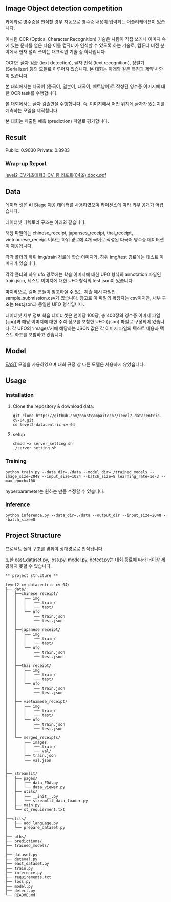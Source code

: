 ## Image Object detection competition

카메라로 영수증을 인식할 경우 자동으로 영수증 내용이 입력되는 어플리케이션이 있습니다. 

이처럼 OCR (Optical Character Recognition) 기술은 사람이 직접 쓰거나 이미지 속에 있는 문자를 얻은 다음 이를 컴퓨터가 인식할 수 있도록 하는 기술로, 컴퓨터 비전 분야에서 현재 널리 쓰이는 대표적인 기술 중 하나입니다.

OCR은 글자 검출 (text detection), 글자 인식 (text recognition), 정렬기 (Serializer) 등의 모듈로 이루어져 있습니다. 본 대회는 아래와 같은 특징과 제약 사항이 있습니다.

본 대회에서는 다국어 (중국어, 일본어, 태국어, 베트남어)로 작성된 영수증 이미지에 대한 OCR task를 수행합니다.

본 대회에서는 글자 검출만을 수행합니다. 즉, 이미지에서 어떤 위치에 글자가 있는지를 예측하는 모델을 제작합니다.

본 대회는 제출된 예측 (prediction) 파일로 평가합니다.

## Result
Public: 0.9030
Private: 0.8983

### Wrap-up Report

[level2_CV기초대회3_CV_팀 리포트(04조).docx.pdf](https://github.com/user-attachments/files/17736758/level2_CV.3_CV_.04.docx.pdf)


## Data

데이터 셋은 AI Stage 제공 데이터를 사용하였으며 라이센스에 따라 외부 공개가 어렵습니다.

데이터셋 디렉토리 구조는 아래와 같습니다.

해당 파일에는 chinese_receipt, japanses_receipt, thai_receipt, vietnamese_receipt 이라는 하위 경로에 4개 국어로 작성된 다국어 영수증 데이터셋이 제공됩니다.

각각 폴더의 하위 img/train 경로에 학습 이미지가, 하위 img/test 경로에는 테스트 이미지가 있습니다.

각각 폴더의 하위 ufo 경로에는 학습 이미지에 대한 UFO 형식의 annotation 파일인 train.json, 테스트 이미지에 대한 UFO 형식의 test.json이 있습니다.

마지막으로, 캠퍼 분들이 참고하실 수 있는 제출 예시 파일인 sample_submission.csv가 있습니다. 참고로 이 파일의 확장자는 csv이지만, 내부 구조는 test.json과 동일한 UFO 형식입니다.

데이터셋 세부 정보
학습 데이터셋은 언어당 100장, 총 400장의 영수증 이미지 파일 (.jpg)과 해당 이미지에 대한 주석 정보를 포함한 UFO (.json) 파일로 구성되어 있습니다. 각 UFO의 ‘images’키에 해당하는 JSON 값은 각 이미지 파일의 텍스트 내용과 텍스트 좌표를 포함하고 있습니다.




## Model 

[EAST](https://arxiv.org/abs/1704.03155) 모델을 사용하였으며 대회 규정 상 다른 모델은 사용하지 않았습니다.

## Usage

### Installation

1. Clone the repository & download data:
   ```
   git clone https://github.com/boostcampaitech7/level2-datacentric-cv-04.git
   cd level2-datacentric-cv-04
   ```
2. setup
   ```
   chmod +x server_setting.sh
   ./server_setting.sh
   ```

### Training

```
python train.py --data_dir=./data --model_dir=./trained_models --image_size=2048 --input_size=1024 --batch_size=8 learning_rate=1e-3 --max_epoch=100
```

hyperparameter는 원하는 만큼 수정할 수 있습니다.

### Inference


```
python inference.py --data_dir=./data --output_dir --input_size=2048 --batch_size=8
```

## Project Structure

프로젝트 폴더 구조를 맞춰야 상대경로로 인식됩니다. 

또한 east_dataset.py, loss.py, model.py, detect.py는 대회 종료에 따라 더이상 제공하지 못할 수 있습니다.

```
** project structure **

level2-cv-datacentric-cv-04/
├── data/
│   ├──chinese_receipt/
│   │   ├── img
│   │   │   ├── train/
│   │   │   └── test/
│   │   └── ufo
│   │       ├── train.json
│   │       └── test.json
│   │
│   ├──japanese_receipt/ 
│   │   ├── img
│   │   │   ├── train/
│   │   │   └── test/
│   │   └── ufo
│   │       ├── train.json
│   │       └── test.json
│   │
│   ├──thai_receipt/ 
│   │   ├── img
│   │   │   ├── train/
│   │   │   └── test/
│   │   └── ufo
│   │       ├── train.json
│   │       └── test.json
│   │
│   ├── vietnamese_receipt/
│   │   ├── img
│   │   │   ├── train/
│   │   │   └── test/
│   │   └── ufo
│   │       ├── train.json
│   │       └── test.json 
│   │
│   └── merged_receipts/
│       ├── images
│       │   ├── train/
│       │   └── val/
│       ├── train.json
│       └── val.json
│
│
├── streamlit/
│   ├── pages/
│   │   ├── data_EDA.py
│   │   └── data_viewer.py
│   ├── utils/
│   │   ├── __init__.py
│   │   └── streamlit_data_loader.py
│   ├── main.py
│   └── st_requierment.txt
│
├──utils/
│   ├── add_language.py
│   └── prepare_dataset.py
│
├── pths/
├── predictions/
├── trained_models/
│
├── dataset.py
├── deteval.py
├── east_dataset.py
├── train.py
├── inference.py
├── requirements.txt
├── loss.py
├── model.py
├── detect.py
└── README.md
```

   
